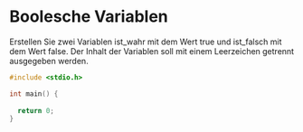# Boolesche Variablen

Erstellen Sie zwei Variablen ist_wahr mit dem Wert true und ist_falsch mit dem Wert false.
Der Inhalt der Variablen soll mit einem Leerzeichen getrennt ausgegeben werden.

```cpp
#include <stdio.h>

int main() {
  
  return 0;
}
```